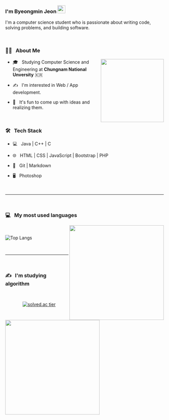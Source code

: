 ### I'm Byeongmin Jeon  <img src="https://github.com/souvikguria98/souvikguria98/blob/master/Hi.gif" width="25">


I'm a computer science student who is passionate about writing code, solving problems, and building software.


<br>


<h3> 👨🏻 &nbsp; About Me </h3>
<img src="https://media.giphy.com/media/QssGEmpkyEOhBCb7e1/giphy.gif" width="200" align='right'>

- 🎓 &nbsp; Studying Computer Science and Engineering at <b>Chungnam National Unversity</b> :kr:

- ✍️ &nbsp; I'm interested in Web / App development. 

- 🤔 &nbsp; It's fun to come up with ideas and realizing them.


<br>


<h3>🛠 &nbsp; Tech Stack</h3>


- 💻 &nbsp; Java | C++ | C 

- 🌐 &nbsp; HTML | CSS | JavaScript | Bootstrap | PHP

<!--- 🛢 &nbsp; MySQL | MongoDB -->

- 🔧 &nbsp; Git | Markdown

- 🖥 &nbsp; Photoshop

<br>

<hr>

<br>

<h3>💻 &nbsp; My most used languages </h3>

<img src="https://media.giphy.com/media/17b875GGvV9m9sLmNc/giphy.gif" width="300" align='right'>
<br>

![Top Langs](https://github-readme-stats.vercel.app/api/top-langs/?username=jeonbyeongmin&show_icons=true)

<br>



<hr>

<br>

<h3>✍️ &nbsp; I'm studying algorithm </h3>
<img src="https://media.giphy.com/media/fwbzI2kV3Qrlpkh59e/giphy.gif" width="300" align='left'>
<br>

&nbsp;&nbsp;&nbsp;&nbsp;&nbsp;&nbsp;&nbsp;&nbsp;&nbsp;&nbsp;&nbsp;&nbsp;&nbsp; [![solved.ac tier](http://mazassumnida.wtf/api/generate_badge?boj=qudals7613)](https://solved.ac/qudals7613)

<br>
